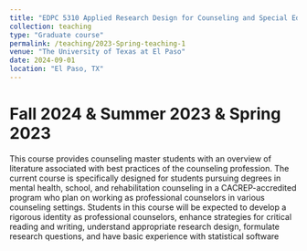 ```yaml
---
title: "EDPC 5310 Applied Research Design for Counseling and Special Education"
collection: teaching
type: "Graduate course"
permalink: /teaching/2023-Spring-teaching-1
venue: "The University of Texas at El Paso"
date: 2024-09-01
location: "El Paso, TX"
---
```


Fall 2024 & Summer 2023 & Spring 2023
======
This course provides counseling master students with an overview of literature associated with best practices of the counseling profession. The current course is specifically designed for students pursuing degrees in mental health, school, and rehabilitation counseling in a CACREP-accredited program who plan on working as professional counselors in various counseling settings. Students in this course will be expected to develop a rigorous identity as professional counselors, enhance strategies for critical reading and writing, understand appropriate research design, formulate research questions, and have basic experience with statistical software
